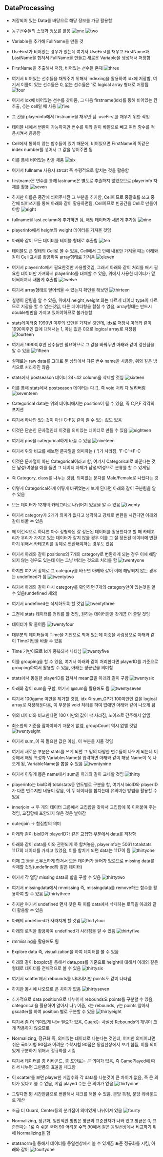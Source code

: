 ## DataProcessing
- 저장되어 있는 Data를 바탕으로 해당 정보를 가공 활용함
- 농구선수들의 스탯과 정보를 활용
![one](/img/MachineLearning/Data/one.png)
![two](/img/MachineLearning/Data/two.png)

- Variable을 추가해 FullName을 만들 것
- UseFirst가 비어있는 경우가 있는데 여기서 UseFirst를 채우고 FirstName과 LastName을 합쳐서 FullName을 만들고 새로운 Variable을 생성해서 저장함
- FirstName을 추출해서 저장, 비어있는 선수들 존재
![three](/img/MachineLearning/Data/three.png)

- 여기서 비어있는 선수들을 채워주기 위해서 indexing을 활용하여 idx에 저장함, 여기서 이름이 있는 선수들은 0, 없는 선수들은 1로 logical array 형태로 저장됨
![four](/img/MachineLearning/Data/four.png)

- 여기서 idx에 비어있는 선수를 찾아둠, 그 다음 firstname(idx)를 통해 비어있는 칸 추출, {}는 cell일 때 사용
![five](/img/MachineLearning/Data/five.png)

- 그 칸을 playerinfo에서 firstname을 채우면 됨. useFirst를 채우기 위한 작업
- 테이블 내에서 변환이 가능하지만 변수를 위와 같이 바깥으로 빼고 여러 함수를 적용시켜서 응용함
- Cell에서 통하지 않는 함수들이 있기 때문에, 비어있으면 FirstName의 똑같은 index number를 넣어서 그 값을 넣어주면 됨
- 이를 통해 비어있는 칸을 채움
![six](/img/MachineLearning/Data/six.png)

- 여기서 fullname 사용시 strcat 즉 수평적으로 합치는 것을 활용함
- firstname은 변수를 통해 lastname은 별도로 추출하지 않았으므로 playerinfo 자체를 활용
![seven](/img/MachineLearning/Data/seven.png)

- 하지만 이름은 중간에 띄어주니깐 그 부분을 추가함, Cell이므로 중괄호를 쓰고 중간에 띄어쓰기를 통해 아래와 같이 활용하면됨, Cell이므로 빈공간을 Cell로 만들어야함
![eight](/img/MachineLearning/Data/eight.png)

- fullname을 last column에 추가하면 됨, 해당 데이터가 새롭게 추가됨
![nine](/img/MachineLearning/Data/nine.png)

- playerinfo에서 height와 weight 데이터를 가져올 것임
- 아래와 같이 모든 데이터를 테이블 형태로 추출함
![ten](/img/MachineLearning/Data/ten.png)

- 테이블도 큰 형태의 Cell로 볼 수 있음, Cell에서 그 안에 내용만 가져올 때는 아래와 같이 Cell 표시를 활용하여 array형태로 가져옴
![eleven](/img/MachineLearning/Data/eleven.png)

- 여기서 playerinfo에서 필요한것만 사용할것임, 그래서 아래와 같이 처리를 해서 필요한 데이터만 가져와서 playerinfo를 대체할 수 있음, 위에서 사용한 데이터가 덮어씌어져서 새롭게 추출함
![twelve](/img/MachineLearning/Data/twelve.png)

- 여기서 array형태로 덮어씌울 수 있는지 확인을 해보면
![thirteen](/img/MachineLearning/Data/thirteen.png)

- 실행이 안됨을 알 수 있음, 위에서 height_weight 와는 다르게 데이터 type이 다르므로 저장을 할 수 없는것임, 다른 데이터형을 합칠 수 없음, array형태는 반드시 double형만을 가지고 있어야하므로 불가능함

- stats데이터중 1990년 이후의 값만을 가져올 것인데, idx로 저장시 아래와 같이 1990이후인 값에 대해서는 1, 아닌 값은 0으로 logical array로 저장됨
![fourteen](/img/MachineLearning/Data/fourteen.png)

- 여기서 1990이후인 선수들만 필요하므로 그 값을 바꿔두면 아래와 같이 갱신됨을 알 수 있음
![fifteen](/img/MachineLearning/Data/fifteen.png)

- 실제로는 raw data를 그대로 둔 상태에서 다른 변수 name을 사용함, 위와 같은 방식으로 처리하진 않음
- stats에서 postseason 데이터 24~42 column을 삭제할 것임
![sixteen](/img/MachineLearning/Data/sixteen.png)


- 이를 통해 stats에서 postseason 데이터는 다 [], 즉 void 처리 다 날려버림
![seventeen](/img/MachineLearning/Data/seventeen.png)

- Categorical data는 위의 데이터에서는 position이 될 수 있음, 즉 C,P,F 각각의 포지션
- 여기서 하나만 있는것이 아닌 C-F등 같이 뛸 수 있는 값도 있음
- 이것은 단순한 문자열인데 이것을 의미있는 데이터로 만들 수 있음
![eighteen](/img/MachineLearning/Data/eighteen.png)

- 여기서 pos을 categorical하게 바꿀 수 있음
![nineteen](/img/MachineLearning/Data/nineteen.png)

- 여기서 위와 비교를 해보면 문자열을 의미하는 ('')가 사라짐, 'F-C'->F-C
- 이것은 문자열이 아닌 Categorical이라고 함, 여기서 Categorical로 바꾼다는 것은 남성/여성을 예를 들면 그 데이터 자체가 남성/여성으로 분류를 할 수 있게됨
- 즉 Category, class를 나누는 것임, 의미없는 문자를 Male/Female로 나눴다는 것
- 이렇게 Categorical하게 어떻게 바뀌었는지 보게 된다면 아래와 같이 구분됨을 알 수 있음
- 모든 데이터가 12개의 카테고리로 나뉘어져 있음을 알 수 있음
![twenty](/img/MachineLearning/Data/twenty.png)

- 여기서 category가 2개가 의미가 없다고 생각하고 강제로 변환을 시킨다면 아래와 같이 바꿀 수 있음
- 왜 이런식으로 하냐면 아주 정형화된 잘 정돈된 데이터를 활용한다고 할 때 카테고리가 우리가 가지고 있는 데이터가 같지 않을 경우 이를 그 잘 정돈된 데이터에 변환하기 위해서 카테고리를 강제로 변환해야하는 경우도 있음
- 여기서 아래와 같이 positions의 7개의 category로 변환하게 되는 경우 이에 해당되지 않는 경우도 있는데 이는 그냥 버리는 것으로 처리를 함
![twentyone](/img/MachineLearning/Data/twentyone.png)

- 하지만 여기서 강제로 그 category를 바꾸면 아래와 같이 이에 해당되지 않는 경우는 undefined가 됨
![twentytwo](/img/MachineLearning/Data/twentytwo.png)

- 여기서 아래와 같이 다시 category를 확인하면 7개의 category만이 있는것을 알 수 있음(undefined 제외)
- 여기서 undefined는 삭제하도록 할 것임
![twentythree](/img/MachineLearning/Data/twentythree.png)


- 그전에 stats 데이터를 정리를 할 것임, 원하는 데이터만을 갖게끔 더 줄일 것임
- 데이터가 확 줄어듬
![twentyfour](/img/MachineLearning/Data/twentyfour.png)

- 대부분의 데이터들이 Time을 기반으로 되어 있는데 이것을 사람당으로 아래와 같이 Time기반을 바꿀 수 있음
- Time 기반이므로 Id가 중복되서 나타남
![twentyfive](/img/MachineLearning/Data/twentyfive.png)

- 이를 grouping을 할 수 있음, 여기서 아래와 같이 처리한다면 playerID를 기준으로 grouping하여서 활용할 수 있음, 아래는 평균값을 의미함
- stats에서 동일한 playerID를 합쳐서 mean값을 아래와 같이 구함
![twentysix](/img/MachineLearning/Data/twentysix.png)

- 아래와 같이 sum을 구함, 여기서 @sum을 활용해도 됨
![twentyseven](/img/MachineLearning/Data/twentyseven.png)

- 여기서 100game 미만을 제거할 것임, idx 즉 sum_GP가 100미만인 값을 logical array로 저장해둔다음, 이 부분을 void 처리를 하여 없애면 아래와 같이 나오게 됨
- 위의 데이터와 비교한다면 100 미만의 값이 싹 사라짐, 노이즈로 간주해서 없앰
- 최소한의 기준을 잡아야하기 때문에 없앰, groupCount 역시 없앨 것임
![twentyeight](/img/MachineLearning/Data/twentyeight.png)

- 여기서 sum_이 꼭 필요한 값은 아님, 이 부분을 지울 것임
- 여기서 새로운 부분은 stats를 쓰게 되면 그 밑의 다양한 변수들이 나오게 되는데 이 중에서 해당 특성과 VariablesName을 입력하면 아래와 같이 해당 Name이 쭉 나오게 됨, VariableName을 뽑을 수 있음
![twentynine](/img/MachineLearning/Data/twentynine.png)

- 여기서 이렇게 뽑은 name에서 sum을 아래와 같이 교체할 것임
![thirty](/img/MachineLearning/Data/thirty.png)

- playerinfo는 bioID와 totalstats등 연도별로 구분을 함, 여기서 bioID와 playerID가 다른 변수지만 내용이 같음, 이 두 데이터를 합치는데 유의미한 방법을 활용할 수 있음
- innerjoin -> 두 개의 데이터 그룹에서 교집합을 찾아서 교집합에 쭉 이어붙여 주는 것임, 교집합에 포함되지 않은 것은 날아감
- outerjoin -> 합집합의 의미
- 아래와 같이 bioID와 playerID가 같은 교집합 부분에서 data를 저장함
- 아래와 같이 data를 이와 관련되게 쭉 합쳐놓음, playerinfo는 5061 totalstats 1117의 데이터를 가지고 있었음, 이를 합치게 되면 data는 1117이 됨
![thirtyone](/img/MachineLearning/Data/thirtyone.png)

- 이제 그 둘을 스무스하게 합쳐서 모든 데이터가 들어가 있으므로 missing data를 삭제할 것임(undefined와 같은 데이터)
- 여기서 각 열당 missing data의 합을 구할 수 있음
![thirtytwo](/img/MachineLearning/Data/thirtytwo.png)

- 여기서 missingdata에서 rmmissing 즉, missingdata를 remove하는 함수를 활용하여 할 수 있음
![thirtythree](/img/MachineLearning/Data/thirtythree.png)

- 하지만 여기서 undefined 먼저 찾은 뒤 이를 data에서 삭제하는 로직을 아래와 같이 활용할 수 있음
- 아래의 undefined가 사라지게 할 것임
![thirtyfour](/img/MachineLearning/Data/thirtyfour.png)

- 아래의 로직을 활용하여 undefined가 사라짐을 알 수 있음
![thirtyfive](/img/MachineLearning/Data/thirtyfive.png)

- rmmissing을 활용해도 됨

- Explore data 즉, visualization을 하여 데이터를 볼 수 있음
- 아래와 같이 boxplot을 통해서 data.pos를 기준으로 height에 대해서 아래와 같은 형태로 데이터를 전체적으로 볼 수 있음
![thirtysix](/img/MachineLearning/Data/thirtysix.png)

- 여기서 scatter에서 rebounds를 나타내지만 points도 같이 나타냄
- 하지만 동시에 나오므로 큰 차이가 없음
![thirtyseven](/img/MachineLearning/Data/thirtyseven.png)

- 추가적으로 data position으로 나누어서 rebounds오 points를 구분할 수 있음, categorical을 활용하여 알아서 나누어줌, x는 rebounds, y는 points 알아서 gscatter를 하여 position 별로 구분할 수 있음
![thirtyeight](/img/MachineLearning/Data/thirtyeight.png)

- 여기서 좀 더 의미있게 나눌 필요가 있음, Guard는 사실상 Rebounds의 개념이 크게 작용하지 않으므로
- Normalizing, 정규화 즉, 의미있는 데이터로 나눈다는 것인데, 어떠한 의미이냐면 쉬운 국어시험 90점과 어려운 수학시험 90점은 동일선상에서 보기 힘듬, 이를 의미있게 구분하기 위해서 정규화를 시킴
- 여기서 데이터를 총 리바운드, 총 포인트는 큰 의미가 없음, 즉 GamePlayed에 따라서 나누면 그만큼의 효율을 체크함
- 이 scatter를 보면 player한 게임수와 각 data를 나눈것이 큰 차이가 없음, 즉 큰 의미가 있다고 볼 수 없음, 게임 played 수는 큰 의미가 없음
![thirtynine](/img/MachineLearning/Data/thirtynine.png)

- 그렇다면 뛴 시간만큼으로 변환해서 체크를 해볼 수 있음, 분당 득점, 분당 리바운드로 계산
- 조금 더 Guard, Center등의 분기점이 의미있게 나뉘어져 있음
![fourty](/img/MachineLearning/Data/fourty.png)

- Normalizing, 정규화, 일반적인 방법은 평균과 표준편차가 나와 있고 평균은 0, 표준편차는 1로 즉 쉬운 국어 90 어려운 수학 90에서 같은 동일선상에서 비교하기 위해 Normalizing을 함
- statsnorm을 통해서 데이터를 동일선상에서 볼 수 있게끔 표준 정규화를 시킴, 아래와 같이
![fourtyone](/img/MachineLearning/Data/fourtyone.png)
